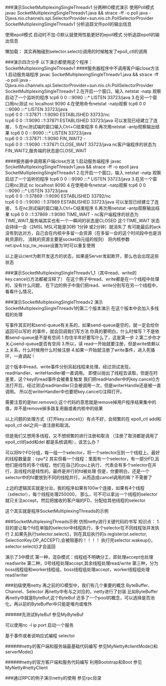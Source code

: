 ###演示SocketMultiplexingSingleThreadv1
分两种IO模式演示
使用Poll模式
javac SocketMultiplexingSingleThreadv1.java && strace -ff -o poll 
java -Djava.nio.channels.spi.SelectorProvider=sun.nio.ch.PollSelectorProvider SocketMultiplexingSingleThreadv1
分析追踪文件poll的输出信息

使用epoll模式 启动时不加-D默认就使用性能更好的epoll模式
分析追踪epoll的输出信息


懒加载：
其实再触碰到selector.select()调用的时候触发了epoll_ctl的调用



###演示四次分手
以下演示都使用这个程序：
SocketMultiplexingSingleThreadv1
####服务器程序中不调用客户端close方法
1.启动服务端程序
javac SocketMultiplexingSingleThreadv1.java && strace -ff -o poll java -Djava.nio.channels.spi.SelectorProvider=sun.nio.ch.PollSelectorProvider SocketMultiplexingSingleThreadv1
2.在开启一个窗口，输入
netstat -natp
观察启动了一个监听的程序
tcp6       0      0 :::9090                 :::*                    LISTEN      33723/java
3.在另一个窗口用nc测试
nc localhost 9090
4.在使用命令netstat -natp观察
tcp6       0      0 :::9090                 :::*                    LISTEN      33723/java          
tcp6       0      0 ::1:37871               ::1:9090                ESTABLISHED  33733/nc                   
tcp6       0      0 ::1:9090                ::1:37871               ESTABLISHED  33723/java
可以发现已经建立了连接，
5.在nc测试端的窗口输入Ctrl+C结束程序
6.再次用netstat -antp观察输出结果
tcp6       0      0 :::9090                 :::*                    LISTEN      33723/java          
tcp6       0      0 ::1:37871               ::1:9090                FIN_WAIT2   -                   
tcp6       0      0 ::1:9090                ::1:37871               CLOSE_WAIT  33723/java
nc客户端程序的状态为FIN_WAIT2,服务端的状态是CLOSE_WAIT

####服务器中调用客户端close方法
1.启动服务端程序
javac SocketMultiplexingSingleThreadv1.java && strace -ff -o epoll java SocketMultiplexingSingleThreadv1
2.在开启一个窗口，输入
netstat -natp
观察启动了一个监听的程序
tcp6       0      0 :::9090                 :::*                    LISTEN      33723/java
3.在另一个窗口用nc测试
nc localhost 9090
4.在使用命令netstat -natp观察
tcp6       0      0 :::9090                 :::*                    LISTEN      33723/java          
tcp6       0      0 ::1:37869               ::1:9090                ESTABLISHED 33792/nc            
tcp6       0      0 ::1:9090                ::1:37869               ESTABLISHED 33723/java
可以发现已经建立了连接，
5.在nc测试端的窗口输入Ctrl+C结束程序
6.再次用netstat -antp观察输出结果
tcp6       0      0 ::1:37869               ::1:9090                TIME_WAIT  -
nc客户端程序的状态为TIME_WAIT,服务端其实也有一个一瞬间的状态是CLOSED
这个TIME_WAIT 状态会持续一会（2MSL MSL可能是30秒 1分钟 或2分钟）就消失了
有可能最后的ack没有到达对方，自己会在内核中多留一会资源（在多留一会的这个时间段中也是消耗资源的，
消耗的资源主要是socket四元组的规则）
将内核参数net.ipv4.tcp_tw_reuse设置为1时可以重复使用


以上是以clent为断开发送方的状态，如果是Server发起断开，那么也会出现这些状态

###演示SocketMultiplexingSingleThreadv1_1（其中read、write的key.cancel()方法都被注释了）
在这个例子中read、write都是在一个线程中处理的，没有什么问题，
在下边的例子中我们把read、write分别写在另一个线程中，看看什么情况，


###演示SocketMultiplexingSingleThreadv2
演示SocketMultiplexingSingleThreadv1的第二个版本演示
在这个版本中会加入多线程的处理

写事件其实时和send-queue有关系的，如果send-queue是空的，就一定会给你返回可以写的
的事件，就会回调我们写方法
你真的要明白，什么时候写？不是依赖send-queue是不是有空间
1.你住半年好要写什么了，这是第一步
2.第二步你才关心send-queue是否有空间
3.所以，读 read一开始就要注册，但是write依赖以上关系，什么时候用什么时候注册
4.如果一开始就注册了write事件，进入死循环，一直调起！



这个版本中read、write事件分别另起线程来处理，经过测试发现，readHandler、writeHandler被一直调用。
即便以抛出了线程去读取，但是在时差里，这个key的read事件会被重复触发
我们把readHandler中的key.cancel()方法打开后，经过测试readHandler只会被调用一次，但是writerHandle还是被一直调用。
所以在writerHandler中也要把key.cancel()注释打开。

需要注意的是iter.remove();这个代码的意思就是remove掉用户程序结果集中的值，并不是remove掉多路复用器或者内核中的结果

以上问题的处理方式（打开key.cancel()）有点不好，会频繁的在
epoll_ctl add和epoll_ctl del之间一直注册和取消。

但是我们又想用多线程，又不想频繁的进行注册和取消
（注册了取消都是调用了epoll_ctl的add和del 都是系统调用），该怎么办？


可以将N个FD分组，每一组一个selector，将一个selector压到一个线程上。最好的线程数量是：cpu*2
其实但看一个线程：里面有一个selector，有一部分FD,且他们是线性的多个线程，他们在自己的cpu上执行，
代表会有多个selector在并行，且线程内是线性的。最终是并行的fd被处理
但是，你要明白，还是一个selector中的fd要放到不同的线程并行，从而造成cancel调用的嘛？不需要了

上边的逻辑其实就是分治，我的程序如果有100w个连接，如果有4个线程（selector），每个线程处理250000，
那么，可不可以拿出一个线程的selector就只关注accept，然后把接收的客户端的FD，分配给其他线程的selector

这个其实就是程序SocketMultiplexingThreads的示例

###SocketMultiplexingThreads示例
仿照netty进行关键代码的书写
知识点：
1.目的是让每个fd在单独的selector中线程执行，多个selector在不同线程张并发执行
2.如果先执行selector.select()，则在其后执行的s.register(st.selector, SelectionKey.OP_ACCEPT);会被阻塞的！！！！
执行完selector.wakeup()，selector.select()才会返回

演示了3中模式
第一种，混杂模式：线程组不明确分工，即处理accept也处理read\write
第二种，0号线程处理accept,其余线程处理read/write
第三种，分为boss线程组和worker线程组，boss线程组处理accept，worker线程组处理read/writer


###初级使用netty
再之前的IO模型中，我们有几个重要的概念
ByteBuffer、Channel、Selector
再netty中有与之对应的，netty进行了封装
比如ByteBuffer再netty中就是ByteBuf,这个ByteBuf 还多了一个pool的概念，可以选择是否池化。再以前的ByteBuffer中只能是堆内或堆外

######先测试ByteBuf
参见MyByteBuf

可以使用nc -l ip port 启动一个服务

基于事件或者说响应式编程 selector

######netty的客户端和服务端最基础代码编写
参见MyNetty#clientMode()和serverMode()

######netty的官方客户端和服务代码编写
利用Bootstrap和Boot
参见MyNetty#nettyClient

###通过RPC的例子演示netty的使用
参见rpc目录





